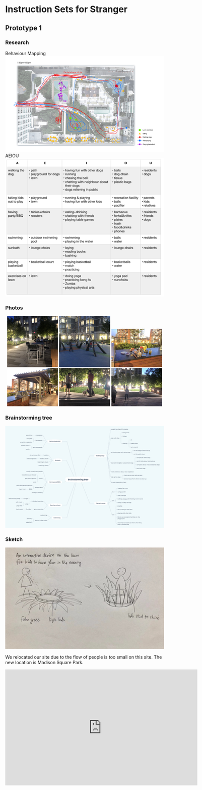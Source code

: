 
# Instruction Sets for Stranger
## Prototype 1
### Research
Behaviour Mapping
![](https://github.com/EffieSong/effiesong.github.io/raw/master/img-folder/BehaviourMapping.jpg)
AEIOU
![](https://github.com/EffieSong/effiesong.github.io/raw/master/img-folder/AEIOU.jpg)
### Photos
<div align="center">
<img src="https://github.com/EffieSong/effiesong.github.io/raw/master/img-folder/IMG_1974.jpg" width="32%" height="32%">
<img src="https://github.com/EffieSong/effiesong.github.io/raw/master/img-folder/IMG_1978.jpg" width="32%" height="32%">
<img src="https://github.com/EffieSong/effiesong.github.io/blob/master/img-folder/WechatIMG729.jpeg" width="32%" height="32%">
<img src="https://github.com/EffieSong/effiesong.github.io/raw/master/img-folder/WechatIMG730.jpeg" width="32%" height="32%">
    <img src="https://github.com/EffieSong/effiesong.github.io/raw/master/img-folder/WechatIMG731.jpeg" width="32%" height="32%">
    <img src="https://github.com/EffieSong/effiesong.github.io/raw/master/img-folder/WechatIMG732.jpeg" width="32%" height="32%">
    
</div>

### Brainstorming tree
![](https://github.com/EffieSong/effiesong.github.io/raw/master/img-folder/bstmtree.jpeg)

### Sketch
![](https://github.com/EffieSong/effiesong.github.io/raw/master/img-folder/firstsketch.jpeg)

We relocated our site due to the flow of people is too small on this site. The new location is Madison Square Park.
<iframe src="https://onedrive.live.com/embed?cid=1BB84E1B5BCA1DF2&amp;resid=1BB84E1B5BCA1DF2%21107&amp;authkey=AK5whHFPqpEi7i8&amp;em=2&amp;wdAr=1.7777777777777777" width="610px" height="367px" frameborder="0">这是嵌入 <a target="_blank" href="https://office.com">Microsoft Office</a> 演示文稿，由 <a target="_blank" href="https://office.com/webapps">Office</a> 提供支持。</iframe>
